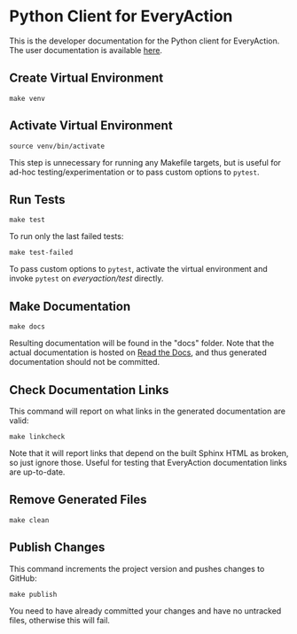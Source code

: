 # Python Client for EveryAction

This is the developer documentation for the Python client for EveryAction. The user documentation is available
[here](https://python-client-for-everyaction.readthedocs.io/en/latest/).

## Create Virtual Environment

```
make venv
```

## Activate Virtual Environment

```
source venv/bin/activate
```

This step is unnecessary for running any Makefile targets, but is useful for ad-hoc testing/experimentation or to pass
custom options to `pytest`.

## Run Tests

```
make test
```

To run only the last failed tests:

```
make test-failed
```

To pass custom options to `pytest`, activate the virtual environment and invoke `pytest` on *everyaction/test* directly.

## Make Documentation

```
make docs
```

Resulting documentation will be found in the "docs" folder. Note that the actual documentation is hosted on
[Read the Docs](https://readthedocs.org/), and thus generated documentation should not be committed.

## Check Documentation Links

This command will report on what links in the generated documentation are valid: 

```
make linkcheck
```

Note that it will report links that depend on the built Sphinx HTML as broken, so just ignore those. Useful for testing
that EveryAction documentation links are up-to-date.

## Remove Generated Files

```
make clean
```

## Publish Changes

This command increments the project version and pushes changes to GitHub:

```
make publish
```

You need to have already committed your changes and have no untracked files, otherwise this will fail.
